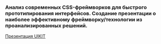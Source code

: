 ### Анализ современных CSS-фреймворков для быстрого прототипирования интерфейсов. Создание презентации о наиболее эффективному фреймворку/технологии из проанализированных решений.  

[Презентация UIKIT](https://docs.google.com/presentation/d/1zGnGcoAM1THiAuQaJ2RAA6UAvqLnxD9NhceBjv12tXE/edit?usp=sharing)

